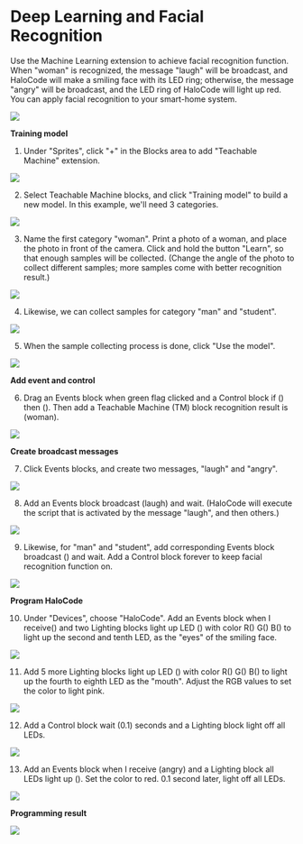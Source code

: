 # Deep Learning and Facial Recognition

Use the Machine Learning extension to achieve facial recognition function. When "woman" is recognized, the message "laugh" will be broadcast, and HaloCode will make a smiling face with its LED ring; otherwise, the message "angry" will be broadcast, and the LED ring of HaloCode will light up red. You can apply facial recognition to your smart-home system.

![](../../../../.gitbook/assets/0%20%2812%29.png)

**Training model**

1. Under "Sprites", click "+" in the Blocks area to add "Teachable Machine" extension.

![](../../../../.gitbook/assets/1.gif)

2. Select Teachable Machine blocks, and click "Training model" to build a new model. In this example, we'll need 3 categories.

![](../../../../.gitbook/assets/2%20%289%29.gif)

3. Name the first category "woman". Print a photo of a woman, and place the photo in front of the camera. Click and hold the button "Learn", so that enough samples will be collected. \(Change the angle of the photo to collect different samples; more samples come with better recognition result.\)

![](../../../../.gitbook/assets/3%20%285%29.gif)

4. Likewise, we can collect samples for category "man" and "student".

![](../../../../.gitbook/assets/4%20%286%29.gif)

5. When the sample collecting process is done, click "Use the model".

![](../../../../.gitbook/assets/5%20%284%29.gif)

**Add event and control**

6. Drag an Events block when green flag clicked and a Control block if \(\) then \(\). Then add a Teachable Machine \(TM\) block recognition result is \(woman\).

![](../../../../.gitbook/assets/6%20%2812%29.gif)

**Create broadcast messages**

7. Click Events blocks, and create two messages, "laugh" and "angry".

![](../../../../.gitbook/assets/7%20%2812%29.gif)

8. Add an Events block broadcast \(laugh\) and wait. \(HaloCode will execute the script that is activated by the message "laugh", and then others.\)

![](../../../../.gitbook/assets/8%20%283%29.gif)

9. Likewise, for "man" and "student", add corresponding Events block broadcast \(\) and wait. Add a Control block forever to keep facial recognition function on.

![](../../../../.gitbook/assets/9%20%288%29.gif)

**Program HaloCode**

10. Under "Devices", choose "HaloCode". Add an Events block when I receive\(\) and two Lighting blocks light up LED \(\) with color R\(\) G\(\) B\(\) to light up the second and tenth LED, as the "eyes" of the smiling face.

![](../../../../.gitbook/assets/10%20%282%29.gif)

11. Add 5 more Lighting blocks light up LED \(\) with color R\(\) G\(\) B\(\) to light up the fourth to eighth LED as the "mouth". Adjust the RGB values to set the color to light pink.

![](../../../../.gitbook/assets/11%20%281%29.gif)

12. Add a Control block wait \(0.1\) seconds and a Lighting block light off all LEDs.

![](../../../../.gitbook/assets/12%20%281%29.gif)

13. Add an Events block when I receive \(angry\) and a Lighting block all LEDs light up \(\). Set the color to red. 0.1 second later, light off all LEDs.

![](../../../../.gitbook/assets/13%20%284%29.gif)

**Programming result**

![](../../../../.gitbook/assets/14%20%283%29.gif)

